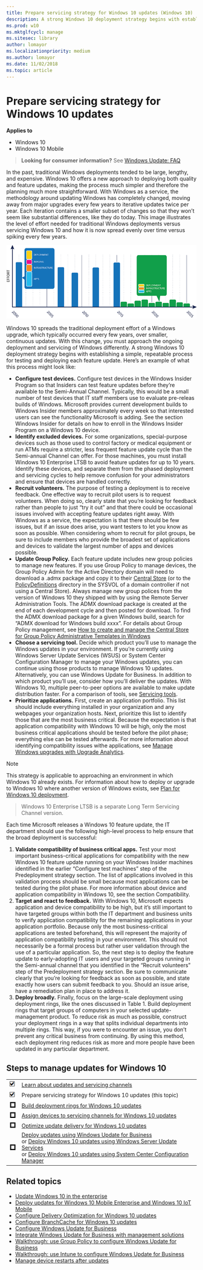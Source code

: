 ```yaml
---
title: Prepare servicing strategy for Windows 10 updates (Windows 10)
description: A strong Windows 10 deployment strategy begins with establishing a simple, repeatable process for testing and deploying each feature update. 
ms.prod: w10
ms.mktglfcycl: manage
ms.sitesec: library
author: lomayor
ms.localizationpriority: medium
ms.author: lomayor
ms.date: 11/02/2018
ms.topic: article
---
```


# Prepare servicing strategy for Windows 10 updates


**Applies to**

- Windows 10
- Windows 10 Mobile

> **Looking for consumer information?** See [Windows Update: FAQ](https://support.microsoft.com/help/12373/windows-update-faq) 

In the past, traditional Windows deployments tended to be large, lengthy, and expensive. Windows 10 offers a new approach to deploying both quality and feature updates, making the process much simpler and therefore the planning much more straightforward. With Windows as a service, the methodology around updating Windows has completely changed, moving away from major upgrades every few years to iterative updates twice per year. Each iteration contains a smaller subset of changes so that they won’t seem like substantial differences, like they do today. This image illustrates the level of effort needed for traditional Windows deployments versus servicing Windows 10 and how it is now spread evenly over time versus spiking every few years.


![Compare traditional servicing to Windows 10](images/waas-strategy-fig1a.png)

Windows 10 spreads the traditional deployment effort of a Windows upgrade, which typically occurred every few years, over smaller, continuous updates. With this change, you must approach the ongoing deployment and servicing of Windows differently. A strong Windows 10 deployment strategy begins with establishing a simple, repeatable process for testing and deploying each feature update. Here’s an example of what this process might look like:

- **Configure test devices.** Configure test devices in the Windows Insider Program so that Insiders can test feature updates before they’re available to the Semi-Annual Channel. Typically, this would be a small number of test devices that IT staff members use to evaluate pre-releas builds of Windows. Microsoft provides current development builds to Windows Insider members approximately every week so that interested users can see the functionality Microsoft is adding. See the section Windows Insider for details on how to enroll in the Windows Insider Program on a Windows 10 device.
- **Identify excluded devices.** For some organizations, special-purpose devices such as those used to control factory or medical equipment or run ATMs require a stricter, less frequent feature update cycle than the Semi-annual Channel can offer. For those machines, you must install Windows 10 Enterprise LTSB to avoid feature updates for up to 10 years. Identify these devices, and separate them from the phased deployment and servicing cycles to help remove confusion for your administrators and ensure that devices are handled correctly. 
- **Recruit volunteers.** The purpose of testing a deployment is to receive feedback. One effective way to recruit pilot users is to request volunteers. When doing so, clearly state that you’re looking for feedback rather than people to just “try it out” and that there could be occasional issues involved with accepting feature updates right away. With Windows as a service, the expectation is that there should be few issues, but if an issue does arise, you want testers to let you know as soon as possible. When considering whom to recruit for pilot groups, be sure to include members who provide the broadest set of applications and devices to validate the largest number of apps and devices possible.
- **Update Group Policy.** Each feature update includes new group policies to manage new features. If you use Group Policy to manage devices, the Group Policy Admin for the Active Directory domain will need to download a .admx package and copy it to their [Central Store](https://support.microsoft.com/help/929841/how-to-create-the-central-store-for-group-policy-administrative-templa) (or to the [PolicyDefinitions](https://msdn.microsoft.com/library/bb530196.aspx) directory in the SYSVOL of a domain controller if not using a Central Store). Always manage new group polices from the version of Windows 10 they shipped with by using the Remote Server Administration Tools. The ADMX download package is created at the end of each development cycle and then posted for download. To find the ADMX download package for a given Windows build, search for “ADMX download for Windows build xxxx”. For details about Group Policy management, see [How to create and manage the Central Store for Group Policy Administrative Templates in Windows](https://support.microsoft.com/help/3087759/how-to-create-and-manage-the-central-store-for-group-policy-administra)
- **Choose a servicing tool.** Decide which product you’ll use to manage the Windows updates in your environment. If you’re currently using Windows Server Update Services (WSUS) or System Center Configuration Manager to manage your Windows updates, you can continue using those products to manage Windows 10 updates. Alternatively, you can use Windows Update for Business. In addition to which product you’ll use, consider how you’ll deliver the updates. With Windows 10, multiple peer-to-peer options are available to make update distribution faster. For a comparison of tools, see [Servicing tools](waas-overview.md#servicing-tools).
- **Prioritize applications.** First, create an application portfolio. This list should include everything installed in your organization and any webpages your organization hosts. Next, prioritize this list to identify those that are the most business critical. Because the expectation is that application compatibility with Windows 10 will be high, only the most business critical applications should be tested before the pilot phase; everything else can be tested afterwards. For more information about identifying compatibility issues withe applications, see [Manage Windows upgrades with Upgrade Analytics](../upgrade/manage-windows-upgrades-with-upgrade-readiness.md). 

>[!NOTE]
>This strategy is applicable to approaching an environment in which Windows 10 already exists. For information about how to deploy or upgrade to Windows 10 where another version of Windows exists, see [Plan for Windows 10 deployment](../planning/index.md).
>
>>Windows 10 Enterprise LTSB is a separate Long Term Servicing Channel version.

Each time Microsoft releases a Windows 10 feature update, the IT department should use the following high-level process to help ensure that the broad deployment is successful:

1.	**Validate compatibility of business critical apps.** Test your most important business-critical applications for compatibility with the new Windows 10 feature update running on your Windows Insider machines identified in the earlier “Configure test machines” step of the Predeployment strategy section. The list of applications involved in this validation process should be small because most applications can be tested during the pilot phase. For more information about device and application compatibility in Windows 10, see the section Compatibility.
2.	**Target and react to feedback.** With Windows 10, Microsoft expects application and device compatibility to be high, but it’s still important to have targeted groups within both the IT department and business units to verify application compatibility for the remaining applications in your application portfolio. Because only the most business-critical applications are tested beforehand, this will represent the majority of application compatibility testing in your environment. This should not necessarily be a formal process but rather user validation through the use of a particular application. So, the next step is to deploy the feature update to early-adopting IT users and your targeted groups running in the Semi-annual channel that you identified in the “Recruit volunteers” step of the Predeployment strategy section. Be sure to communicate clearly that you’re looking for feedback as soon as possible, and state exactly how users can submit feedback to you. Should an issue arise, have a remediation plan in place to address it. 
3.	**Deploy broadly.** Finally, focus on the large-scale deployment using deployment rings, like the ones discussed in Table 1. Build deployment rings that target groups of computers in your selected update-management product. To reduce risk as much as possible, construct your deployment rings in a way that splits individual departments into multiple rings. This way, if you were to encounter an issue, you don’t prevent any critical business from continuing. By using this method, each deployment ring reduces risk as more and more people have been updated in any particular department. 


## Steps to manage updates for Windows 10

| | |
| --- | --- |
| ![done](images/checklistdone.png) | [Learn about updates and servicing channels](waas-overview.md) |
| ![done](images/checklistdone.png) | Prepare servicing strategy for Windows 10 updates (this topic) |
| ![to do](images/checklistbox.gif) | [Build deployment rings for Windows 10 updates](waas-deployment-rings-windows-10-updates.md) |
| ![to do](images/checklistbox.gif) | [Assign devices to servicing channels for Windows 10 updates](waas-servicing-channels-windows-10-updates.md) |
| ![to do](images/checklistbox.gif) | [Optimize update delivery for Windows 10 updates](waas-optimize-windows-10-updates.md) |
| ![to do](images/checklistbox.gif) | [Deploy updates using Windows Update for Business](waas-manage-updates-wufb.md)</br>or [Deploy Windows 10 updates using Windows Server Update Services](waas-manage-updates-wsus.md)</br>or [Deploy Windows 10 updates using System Center Configuration Manager](waas-manage-updates-configuration-manager.md) |


## Related topics

- [Update Windows 10 in the enterprise](index.md)
- [Deploy updates for Windows 10 Mobile Enterprise and Windows 10 IoT Mobile](waas-mobile-updates.md) 
- [Configure Delivery Optimization for Windows 10 updates](waas-delivery-optimization.md)
- [Configure BranchCache for Windows 10 updates](waas-branchcache.md)
- [Configure Windows Update for Business](waas-configure-wufb.md)
- [Integrate Windows Update for Business with management solutions](waas-integrate-wufb.md)
- [Walkthrough: use Group Policy to configure Windows Update for Business](waas-wufb-group-policy.md)
- [Walkthrough: use Intune to configure Windows Update for Business](waas-wufb-intune.md)
- [Manage device restarts after updates](waas-restart.md)
